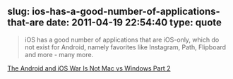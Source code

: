 slug: ios-has-a-good-number-of-applications-that-are
date: 2011-04-19 22:54:40
type: quote
---

> iOS has a good number of applications that are iOS-only, which do not exist for Android, namely favorites like Instagram, Path, Flipboard and more - many more.

[The Android and iOS War Is Not Mac vs Windows Part 2](http://blog.louisgray.com/2011/04/android-and-ios-war-is-not-mac-vs.html?utm_source=feedburner&utm_medium=feed&utm_campaign=Feed%3A+LouisgraycomLive+%28louisgray.com%29)

